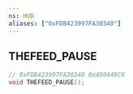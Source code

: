 ```yaml
---
ns: HUD
aliases: ["0xFDB423997FA30340"]
---
```

## THEFEED_PAUSE

```c
// 0xFDB423997FA30340 0x4D0449C6
void THEFEED_PAUSE();
```


